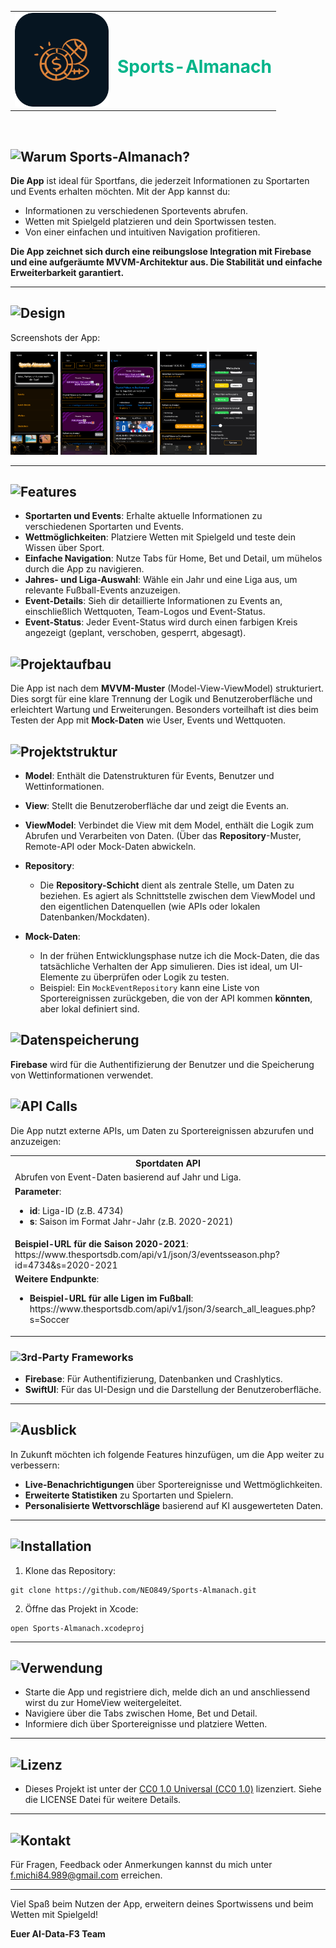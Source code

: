 <table>
  <tr>   
    <td>
      <!-- Bild-Tag für "Sport Almanach Klein" -->
      <img src="https://github.com/SI-Classroom-Batch-015/Sports-Almanach/blob/main/ios-marketing.png?raw=true" alt="Sport Almanach Klein" width="150" />
    </td>
    <td>
      <h1 style="color: #00b48a;">Sports-Almanach</h1>
    </td>
  </tr>
</table>

<br>

## ![Warum Sports-Almanach?](https://img.shields.io/badge/Warum%20Sports--Almanach-%23FFA500?style=for-the-badge&logo=none)

**Die App** ist ideal für Sportfans, die jederzeit Informationen zu Sportarten und Events erhalten möchten. Mit der App kannst du:
- Informationen zu verschiedenen Sportevents abrufen.
- Wetten mit Spielgeld platzieren und dein Sportwissen testen.
- Von einer einfachen und intuitiven Navigation profitieren.

**Die App zeichnet sich durch eine reibungslose Integration mit Firebase und eine aufgeräumte MVVM-Architektur aus. Die Stabilität und einfache Erweiterbarkeit garantiert.**

---

## ![Design](https://img.shields.io/badge/Design-%FFA500?style=for-the-badge&logo=none)

Screenshots der App:

<div>
  <img src="https://github.com/SI-Classroom-Batch-015/Sports-Almanach/blob/main/HomeView.png?raw=true" alt="Screenshot 3" width="15%" />
  <img src="https://github.com/SI-Classroom-Batch-015/Sports-Almanach/blob/main/EventView.png?raw=true" alt="Screenshot 2" width="15%" />
  <img src="https://github.com/SI-Classroom-Batch-015/Sports-Almanach/blob/main/Event-DetailView.png?raw=true" alt="Screenshot 3" width="15%" />
  <img src="https://github.com/SI-Classroom-Batch-015/Sports-Almanach/blob/main/BetView.png?raw=true" alt="Screenshot 3" width="15%" />
  <img src="https://github.com/SI-Classroom-Batch-015/Sports-Almanach/blob/main/BetSlipView.png?raw=true" alt="Screenshot 3" width="15%" />
</div>

---

## ![Features](https://img.shields.io/badge/Features-%2300b48a?style=for-the-badge&logo=none)

- **Sportarten und Events**: Erhalte aktuelle Informationen zu verschiedenen Sportarten und Events.
- **Wettmöglichkeiten**: Platziere Wetten mit Spielgeld und teste dein Wissen über Sport.
- **Einfache Navigation**: Nutze Tabs für Home, Bet und Detail, um mühelos durch die App zu navigieren.
- **Jahres- und Liga-Auswahl**: Wähle ein Jahr und eine Liga aus, um relevante Fußball-Events anzuzeigen.
- **Event-Details**: Sieh dir detaillierte Informationen zu Events an, einschließlich Wettquoten, Team-Logos und Event-Status.
- **Event-Status**: Jeder Event-Status wird durch einen farbigen Kreis angezeigt (geplant, verschoben, gesperrt, abgesagt).

## ![Projektaufbau](https://img.shields.io/badge/Projektaufbau-%2300b48a?style=for-the-badge&logo=none)

Die App ist nach dem **MVVM-Muster** (Model-View-ViewModel) strukturiert. Dies sorgt für eine klare Trennung der Logik und Benutzeroberfläche und erleichtert Wartung und Erweiterungen. 
Besonders vorteilhaft ist dies beim Testen der App mit **Mock-Daten** wie User, Events und Wettquoten. 

## ![Projektstruktur](https://img.shields.io/badge/Projektstruktur-%2300b48a?style=for-the-badge&logo=none)

- **Model**: Enthält die Datenstrukturen für Events, Benutzer und Wettinformationen. 
- **View**: Stellt die Benutzeroberfläche dar und zeigt die Events an.
- **ViewModel**: Verbindet die View mit dem Model, enthält die Logik zum Abrufen und Verarbeiten von Daten. (Über das **Repository**-Muster, Remote-API oder Mock-Daten abwickeln.

- **Repository**: 
  - Die **Repository-Schicht** dient als zentrale Stelle, um Daten zu beziehen. Es agiert als Schnittstelle zwischen dem ViewModel und den eigentlichen Datenquellen (wie APIs oder lokalen Datenbanken/Mockdaten).

- **Mock-Daten**:
  - In der frühen Entwicklungsphase nutze ich die Mock-Daten, die das tatsächliche Verhalten der App simulieren. Dies ist ideal, um UI-Elemente zu überprüfen oder Logik zu testen.
  - Beispiel: Ein `MockEventRepository` kann eine Liste von Sportereignissen zurückgeben, die von der API kommen **könnten**, aber lokal definiert sind. 

## ![Datenspeicherung](https://img.shields.io/badge/Datenspeicherung-%2300b48a?style=for-the-badge&logo=none)

**Firebase** wird für die Authentifizierung der Benutzer und die Speicherung von Wettinformationen verwendet. 

## ![API Calls](https://img.shields.io/badge/API%20Calls-%2300b48a?style=for-the-badge&logo=none)

Die App nutzt externe APIs, um Daten zu Sportereignissen abzurufen und anzuzeigen:
    
<table>
  <tr>
    <th>Sportdaten API</th>
  </tr>
  <tr>
    <td>Abrufen von Event-Daten basierend auf Jahr und Liga.</td>
  </tr>
  <tr>
    <td>
      <b>Parameter</b>:
      <ul>
        <li><b>id</b>: Liga-ID (z.B. 4734)</li>
        <li><b>s</b>: Saison im Format Jahr-Jahr (z.B. 2020-2021)</li>
      </ul>
    </td>
  </tr>
  <tr>
    <td>
      <b>Beispiel-URL für die Saison 2020-2021</b>: https://www.thesportsdb.com/api/v1/json/3/eventsseason.php?id=4734&s=2020-2021
    </td>
  </tr>
  <tr>
    <td>
      <b>Weitere Endpunkte</b>:
      <ul>
        <li><b>Beispiel-URL für alle Ligen im Fußball</b>: https://www.thesportsdb.com/api/v1/json/3/search_all_leagues.php?s=Soccer</li>
      </ul>
    </td>
  </tr>
</table>
     

### ![3rd-Party Frameworks](https://img.shields.io/badge/3rd--Party%20Frameworks-%2300b48a?style=for-the-badge&logo=none)

- **Firebase**: Für Authentifizierung, Datenbanken und Crashlytics.
- **SwiftUI**: Für das UI-Design und die Darstellung der Benutzeroberfläche.

---

## ![Ausblick](https://img.shields.io/badge/Ausblick-%2300b48a?style=for-the-badge&logo=none)

In Zukunft möchten ich folgende Features hinzufügen, um die App weiter zu verbessern:

- **Live-Benachrichtigungen** über Sportereignisse und Wettmöglichkeiten.
- **Erweiterte Statistiken** zu Sportarten und Spielern.
- **Personalisierte Wettvorschläge** basierend auf KI ausgewerteten Daten.

---

## ![Installation](https://img.shields.io/badge/Installation-%2300b48a?style=for-the-badge&logo=none)

1. Klone das Repository:

```   
git clone https://github.com/NEO849/Sports-Almanach.git
```

2. Öffne das Projekt in Xcode:

```  
open Sports-Almanach.xcodeproj
```
---

## ![Verwendung](https://img.shields.io/badge/Verwendung-%2300b48a?style=for-the-badge&logo=none)

- Starte die App und registriere dich, melde dich an und anschliessend wirst du zur HomeView weitergeleitet.
- Navigiere über die Tabs zwischen Home, Bet und Detail.
- Informiere dich über Sportereignisse und platziere Wetten.   

---

## ![Lizenz](https://img.shields.io/badge/Lizenz-%2300b48a?style=for-the-badge&logo=none)

- Dieses Projekt ist unter der [CC0 1.0 Universal (CC0 1.0)](https://github.com/NEO849/Sports-Almanach/tree/main#) lizenziert. Siehe die LICENSE Datei für weitere Details.     

---

## ![Kontakt](https://img.shields.io/badge/Kontakt-%2300b48a?style=for-the-badge&logo=none)

Für Fragen, Feedback oder Anmerkungen kannst du mich unter f.michi84.989@gmail.com erreichen.

---

Viel Spaß beim Nutzen der App, erweitern deines Sportwissens und beim Wetten mit Spielgeld!

**Euer  AI-Data-F3 Team**
